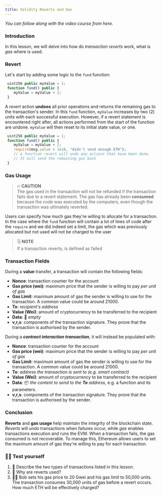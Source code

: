 ```yaml
---
title: Solidity Reverts and Gas
---
```


_You can follow along with the video course from here._

### Introduction

In this lesson, we will delve into how do _transaction reverts_ work, what is _gas_ where is used.

### Revert

Let's start by adding some logic to the `fund` function:

```js
 uint256 public myValue = 1;
 function fund() public {
    myValue = myValue + 2;
 }
```

A _revert_ action **undoes** all prior operations and returns the remaining gas to the transaction's sender. In this `fund` function, `myValue` increases by two (2) units with each successful execution. However, if a revert statement is encountered right after, all actions performed from the start of the function are undone. `myValue` will then reset to its initial state value, or one.

```js
 uint256 public myValue = 1;
 function fund() public {
    myValue = myValue + 2;
    require(msg.value > 1e18, "didn't send enough ETH");
    // a function revert will undo any actions that have been done.
    // It will send the remaining gas back
 }
```

### Gas Usage

> 🔥 **CAUTION** <br>
> The gas used in the transaction will not be refunded if the transaction fails due to a revert statement. The gas has already been **consumed** because the code was executed by the computers, even though the transaction was ultimately reverted.

Users can specify how much gas they're willing to allocate for a transaction. In the case where the `fund` function will contain a lot of lines of code after the `require` and we did indeed set a limit, the gas which was previously allocated but not used will not be charged to the user

> 🗒️ **NOTE** <br>
> If a transaction reverts, is defined as failed

### Transaction Fields

During a **value** transfer, a transaction will contain the following fields:

- **Nonce**: transaction counter for the account
- **Gas price (wei)**: maximum price that the sender is willing to pay _per unit of gas_
- **Gas Limit**: maximum amount of gas the sender is willing to use for the transaction. A common value could be around 21000.
- **To**: _recipient's address_
- **Value (Wei)**: amount of cryptocurrency to be transferred to the recipient
- **Data**: 🫙 _empty_
- **v,r,s**: components of the transaction signature. They prove that the transaction is authorised by the sender.

During a **_contract interaction transaction_**, it will instead be populated with:

- **Nonce**: transaction counter for the account
- **Gas price (wei)**: maximum price that the sender is willing to pay _per unit of gas_
- **Gas Limit**: maximum amount of gas the sender is willing to use for the transaction. A common value could be around 21000.
- **To**: _address the transaction is sent to (e.g. smart contract)_
- **Value (Wei)**: amount of cryptocurrency to be transferred to the recipient
- **Data**: 📦 _the content to send to the **To** address_, e.g. a function and its parameters.
- **v,r,s**: components of the transaction signature. They prove that the transaction is authorised by the sender.

### Conclusion

**Reverts** and **gas usage** help maintain the integrity of the blockchain state. _Reverts_ will undo transactions when failures occur, while _gas_ enables transactions execution and runs the EVM. When a transaction fails, the gas consumed is not recoverable. To manage this, Ethereum allows users to set the maximum amount of gas they're willing to pay for each transaction.

### 🧑‍💻 Test yourself

1. 📕 Describe the two types of transactions listed in this lesson.
2. 📕 Why are reverts used?
3. 🧑‍💻 Bob sets his gas price to 20 Gwei and his gas limit to 50,000 units. The transaction consumes 30,000 units of gas before a revert occurs. How much ETH will be effectively charged?
